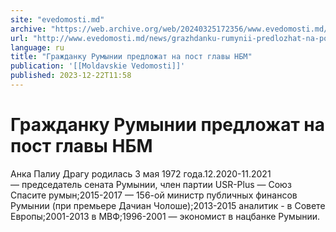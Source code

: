 ```yaml
---
site: "evedomosti.md"
archive: "https://web.archive.org/web/20240325172356/www.evedomosti.md/news/grazhdanku-rumynii-predlozhat-na-post-glavy-nbm"
url: "http://www.evedomosti.md/news/grazhdanku-rumynii-predlozhat-na-post-glavy-nbm"
language: ru
title: "Гражданку Румынии предложат на пост главы НБМ"
publication: '[[Moldavskie Vedomosti]]'
published: 2023-12-22T11:58
---
```


# Гражданку Румынии предложат на пост главы НБМ

Анка Палиу Драгу родилась 3 мая 1972 года.12.2020-11.2021 — председатель сената Румынии, член партии USR-Plus — Союз Спасите румын;2015-2017 — 156-ой министр публичных финансов Румынии (при премьере Дачиан Чолоше);2013-2015 аналитик - в Совете Европы;2001-2013 в МВФ;1996-2001 — экономист в нацбанке Румынии.